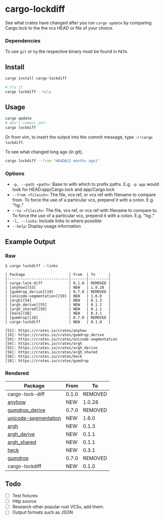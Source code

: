 cargo-lockdiff
==============

See what crates have changed after you run `cargo update` by comparing Cargo.lock to the the vcs HEAD or file of your choice.

### Dependencies

To use `git` or `hg` the respective binary must be found in `PATH`.

Install
-------

```bash
cargo install cargo-lockdiff

# try it
cargo lockdiff --help
```

Usage
-----

```bash
cargo update
# don't commit yet!
cargo lockdiff
```

Or from vim, to insert the output into the commit message, type `:r!cargo lockdiff`.

To see what changed long ago (in git),

```bash
cargo lockdiff --from "HEAD@{2 months ago}"
```

### Options

- `-p, --path <path>`: Base to with which to prefix paths. E.g. `-p app` would look for HEAD:app/Cargo.lock and app/Cargo.lock
- `--from <fileish>`: The file, vcs ref, or vcs ref with filename to compare from.  To force the use of a particular vcs, prepend it with a colon. E.g. "hg:."
- `--to <fileish>`: The file, vcs ref, or vcs ref with filename to compare to.  To force the use of a particular vcs, prepend it with a colon. E.g. "hg:."
- `-l, --links`: Include links to where possible
- `--help`: Display usage information

Example Output
--------------

### Raw

```
$ cargo lockdiff --links

| Package                    | From  | To      |
|----------------------------|-------|---------|
| cargo-lock-diff            | 0.1.0 | REMOVED |
| [anyhow][53]               | NEW   | 1.0.28  |
| [gumdrop_derive][19]       | 0.7.0 | REMOVED |
| [unicode-segmentation][59] | NEW   | 1.6.0   |
| [argh][54]                 | NEW   | 0.1.3   |
| [argh_derive][55]          | NEW   | 0.1.1   |
| [argh_shared][56]          | NEW   | 0.1.1   |
| [heck][58]                 | NEW   | 0.3.1   |
| [gumdrop][18]              | 0.7.0 | REMOVED |
| cargo-lockdiff             | NEW   | 0.1.0   |

[53]: https://crates.io/crates/anyhow
[19]: https://crates.io/crates/gumdrop_derive
[59]: https://crates.io/crates/unicode-segmentation
[54]: https://crates.io/crates/argh
[55]: https://crates.io/crates/argh_derive
[56]: https://crates.io/crates/argh_shared
[58]: https://crates.io/crates/heck
[18]: https://crates.io/crates/gumdrop
```

### Rendered

| Package                    | From  | To      |
|----------------------------|-------|---------|
| cargo-lock-diff            | 0.1.0 | REMOVED |
| [anyhow][53]               | NEW   | 1.0.28  |
| [gumdrop_derive][19]       | 0.7.0 | REMOVED |
| [unicode-segmentation][59] | NEW   | 1.6.0   |
| [argh][54]                 | NEW   | 0.1.3   |
| [argh_derive][55]          | NEW   | 0.1.1   |
| [argh_shared][56]          | NEW   | 0.1.1   |
| [heck][58]                 | NEW   | 0.3.1   |
| [gumdrop][18]              | 0.7.0 | REMOVED |
| cargo-lockdiff             | NEW   | 0.1.0   |

[53]: https://crates.io/crates/anyhow
[19]: https://crates.io/crates/gumdrop_derive
[59]: https://crates.io/crates/unicode-segmentation
[54]: https://crates.io/crates/argh
[55]: https://crates.io/crates/argh_derive
[56]: https://crates.io/crates/argh_shared
[58]: https://crates.io/crates/heck
[18]: https://crates.io/crates/gumdrop

Todo
----

- [ ] Test fixtures
- [ ] Http source
- [ ] Research other popular rust VCSs, add them.
- [ ] Output formats such as JSON
